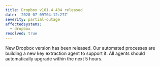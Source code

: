 ```yaml
---
title: Dropbox v101.4.434 released
date: '2020-07-09T04:12:27Z'
severity: partial-outage
affectedsystems:
  - dropbox
resolved: true
---
```

New Dropbox version has been released. Our automated processes are building a new key extraction agent to support it. All agents should automatically upgrade within the next 5 hours.


